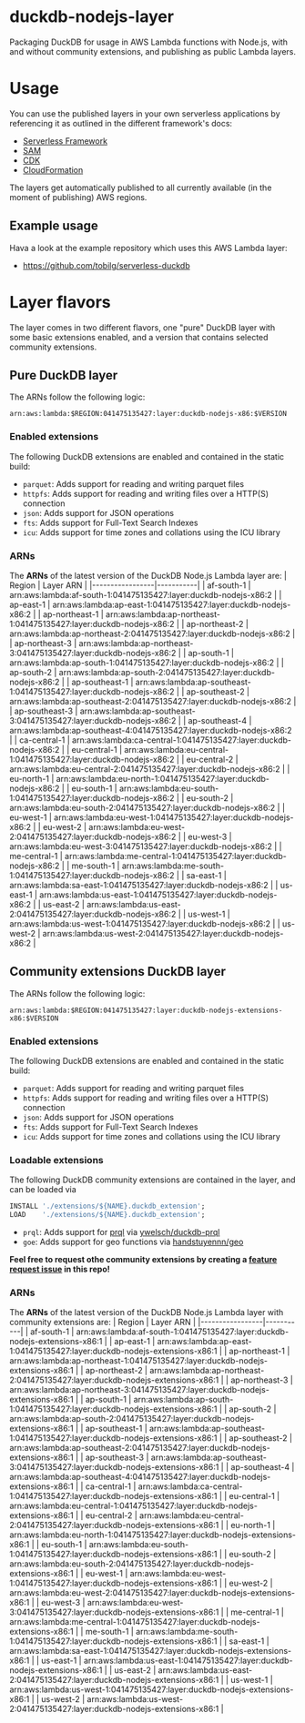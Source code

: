 # duckdb-nodejs-layer
Packaging DuckDB for usage in AWS Lambda functions with Node.js, with and without community extensions, and publishing as public Lambda layers.

# Usage
You can use the published layers in your own serverless applications by referencing it as outlined in the different framework's docs:

* [Serverless Framework](https://www.serverless.com/framework/docs/providers/aws/guide/serverless.yml/#functions)
* [SAM](https://aws.amazon.com/blogs/compute/working-with-aws-lambda-and-lambda-layers-in-aws-sam/)
* [CDK](https://docs.aws.amazon.com/cdk/api/v1/docs/aws-lambda-readme.html#layers)
* [CloudFormation](https://docs.aws.amazon.com/AWSCloudFormation/latest/UserGuide/aws-resource-lambda-function.html#cfn-lambda-function-layers)

The layers get automatically published to all currently available (in the moment of publishing) AWS regions.

## Example usage
Hava a look at the example repository which uses this AWS Lambda layer:

* https://github.com/tobilg/serverless-duckdb

# Layer flavors
The layer comes in two different flavors, one "pure" DuckDB layer with some basic extensions enabled, and a version that contains selected community extensions.

## Pure DuckDB layer
The ARNs follow the following logic:
```text
arn:aws:lambda:$REGION:041475135427:layer:duckdb-nodejs-x86:$VERSION
```

### Enabled extensions
The following DuckDB extensions are enabled and contained in the static build:

* `parquet`: Adds support for reading and writing parquet files
* `httpfs`: Adds support for reading and writing files over a HTTP(S) connection
* `json`: Adds support for JSON operations
* `fts`: Adds support for Full-Text Search Indexes
* `icu`: Adds support for time zones and collations using the ICU library

### ARNs

The **ARNs** of the latest version of the DuckDB Node.js Lambda layer are:
| Region          | Layer ARN |
|-----------------|-----------|
| af-south-1 | arn:aws:lambda:af-south-1:041475135427:layer:duckdb-nodejs-x86:2 |
| ap-east-1 | arn:aws:lambda:ap-east-1:041475135427:layer:duckdb-nodejs-x86:2 |
| ap-northeast-1 | arn:aws:lambda:ap-northeast-1:041475135427:layer:duckdb-nodejs-x86:2 |
| ap-northeast-2 | arn:aws:lambda:ap-northeast-2:041475135427:layer:duckdb-nodejs-x86:2 |
| ap-northeast-3 | arn:aws:lambda:ap-northeast-3:041475135427:layer:duckdb-nodejs-x86:2 |
| ap-south-1 | arn:aws:lambda:ap-south-1:041475135427:layer:duckdb-nodejs-x86:2 |
| ap-south-2 | arn:aws:lambda:ap-south-2:041475135427:layer:duckdb-nodejs-x86:2 |
| ap-southeast-1 | arn:aws:lambda:ap-southeast-1:041475135427:layer:duckdb-nodejs-x86:2 |
| ap-southeast-2 | arn:aws:lambda:ap-southeast-2:041475135427:layer:duckdb-nodejs-x86:2 |
| ap-southeast-3 | arn:aws:lambda:ap-southeast-3:041475135427:layer:duckdb-nodejs-x86:2 |
| ap-southeast-4 | arn:aws:lambda:ap-southeast-4:041475135427:layer:duckdb-nodejs-x86:2 |
| ca-central-1 | arn:aws:lambda:ca-central-1:041475135427:layer:duckdb-nodejs-x86:2 |
| eu-central-1 | arn:aws:lambda:eu-central-1:041475135427:layer:duckdb-nodejs-x86:2 |
| eu-central-2 | arn:aws:lambda:eu-central-2:041475135427:layer:duckdb-nodejs-x86:2 |
| eu-north-1 | arn:aws:lambda:eu-north-1:041475135427:layer:duckdb-nodejs-x86:2 |
| eu-south-1 | arn:aws:lambda:eu-south-1:041475135427:layer:duckdb-nodejs-x86:2 |
| eu-south-2 | arn:aws:lambda:eu-south-2:041475135427:layer:duckdb-nodejs-x86:2 |
| eu-west-1 | arn:aws:lambda:eu-west-1:041475135427:layer:duckdb-nodejs-x86:2 |
| eu-west-2 | arn:aws:lambda:eu-west-2:041475135427:layer:duckdb-nodejs-x86:2 |
| eu-west-3 | arn:aws:lambda:eu-west-3:041475135427:layer:duckdb-nodejs-x86:2 |
| me-central-1 | arn:aws:lambda:me-central-1:041475135427:layer:duckdb-nodejs-x86:2 |
| me-south-1 | arn:aws:lambda:me-south-1:041475135427:layer:duckdb-nodejs-x86:2 |
| sa-east-1 | arn:aws:lambda:sa-east-1:041475135427:layer:duckdb-nodejs-x86:2 |
| us-east-1 | arn:aws:lambda:us-east-1:041475135427:layer:duckdb-nodejs-x86:2 |
| us-east-2 | arn:aws:lambda:us-east-2:041475135427:layer:duckdb-nodejs-x86:2 |
| us-west-1 | arn:aws:lambda:us-west-1:041475135427:layer:duckdb-nodejs-x86:2 |
| us-west-2 | arn:aws:lambda:us-west-2:041475135427:layer:duckdb-nodejs-x86:2 |

## Community extensions DuckDB layer
The ARNs follow the following logic:
```text
arn:aws:lambda:$REGION:041475135427:layer:duckdb-nodejs-extensions-x86:$VERSION
```

### Enabled extensions
The following DuckDB extensions are enabled and contained in the static build:

* `parquet`: Adds support for reading and writing parquet files
* `httpfs`: Adds support for reading and writing files over a HTTP(S) connection
* `json`: Adds support for JSON operations
* `fts`: Adds support for Full-Text Search Indexes
* `icu`: Adds support for time zones and collations using the ICU library

### Loadable extensions
The following DuckDB community extensions are contained in the layer, and can be loaded via

```sql
INSTALL './extensions/${NAME}.duckdb_extension';
LOAD    './extensions/${NAME}.duckdb_extension';
```

* `prql`: Adds support for [prql](https://prql-lang.org/) via [ywelsch/duckdb-prql](https://github.com/ywelsch/duckdb-prql)
* `goe`: Adds support for geo functions via [handstuyennn/geo](https://github.com/handstuyennn/geo)

**Feel free to request othe community extensions by creating a [feature request issue](https://github.com/tobilg/duckdb-nodejs-layer/issues) in this repo!**

### ARNs

The **ARNs** of the latest version of the DuckDB Node.js Lambda layer with community extensions are:
| Region          | Layer ARN |
|-----------------|-----------|
| af-south-1 | arn:aws:lambda:af-south-1:041475135427:layer:duckdb-nodejs-extensions-x86:1 |
| ap-east-1 | arn:aws:lambda:ap-east-1:041475135427:layer:duckdb-nodejs-extensions-x86:1 |
| ap-northeast-1 | arn:aws:lambda:ap-northeast-1:041475135427:layer:duckdb-nodejs-extensions-x86:1 |
| ap-northeast-2 | arn:aws:lambda:ap-northeast-2:041475135427:layer:duckdb-nodejs-extensions-x86:1 |
| ap-northeast-3 | arn:aws:lambda:ap-northeast-3:041475135427:layer:duckdb-nodejs-extensions-x86:1 |
| ap-south-1 | arn:aws:lambda:ap-south-1:041475135427:layer:duckdb-nodejs-extensions-x86:1 |
| ap-south-2 | arn:aws:lambda:ap-south-2:041475135427:layer:duckdb-nodejs-extensions-x86:1 |
| ap-southeast-1 | arn:aws:lambda:ap-southeast-1:041475135427:layer:duckdb-nodejs-extensions-x86:1 |
| ap-southeast-2 | arn:aws:lambda:ap-southeast-2:041475135427:layer:duckdb-nodejs-extensions-x86:1 |
| ap-southeast-3 | arn:aws:lambda:ap-southeast-3:041475135427:layer:duckdb-nodejs-extensions-x86:1 |
| ap-southeast-4 | arn:aws:lambda:ap-southeast-4:041475135427:layer:duckdb-nodejs-extensions-x86:1 |
| ca-central-1 | arn:aws:lambda:ca-central-1:041475135427:layer:duckdb-nodejs-extensions-x86:1 |
| eu-central-1 | arn:aws:lambda:eu-central-1:041475135427:layer:duckdb-nodejs-extensions-x86:1 |
| eu-central-2 | arn:aws:lambda:eu-central-2:041475135427:layer:duckdb-nodejs-extensions-x86:1 |
| eu-north-1 | arn:aws:lambda:eu-north-1:041475135427:layer:duckdb-nodejs-extensions-x86:1 |
| eu-south-1 | arn:aws:lambda:eu-south-1:041475135427:layer:duckdb-nodejs-extensions-x86:1 |
| eu-south-2 | arn:aws:lambda:eu-south-2:041475135427:layer:duckdb-nodejs-extensions-x86:1 |
| eu-west-1 | arn:aws:lambda:eu-west-1:041475135427:layer:duckdb-nodejs-extensions-x86:1 |
| eu-west-2 | arn:aws:lambda:eu-west-2:041475135427:layer:duckdb-nodejs-extensions-x86:1 |
| eu-west-3 | arn:aws:lambda:eu-west-3:041475135427:layer:duckdb-nodejs-extensions-x86:1 |
| me-central-1 | arn:aws:lambda:me-central-1:041475135427:layer:duckdb-nodejs-extensions-x86:1 |
| me-south-1 | arn:aws:lambda:me-south-1:041475135427:layer:duckdb-nodejs-extensions-x86:1 |
| sa-east-1 | arn:aws:lambda:sa-east-1:041475135427:layer:duckdb-nodejs-extensions-x86:1 |
| us-east-1 | arn:aws:lambda:us-east-1:041475135427:layer:duckdb-nodejs-extensions-x86:1 |
| us-east-2 | arn:aws:lambda:us-east-2:041475135427:layer:duckdb-nodejs-extensions-x86:1 |
| us-west-1 | arn:aws:lambda:us-west-1:041475135427:layer:duckdb-nodejs-extensions-x86:1 |
| us-west-2 | arn:aws:lambda:us-west-2:041475135427:layer:duckdb-nodejs-extensions-x86:1 |
